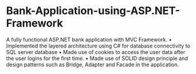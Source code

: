 # Bank-Application-using-ASP.NET-Framework
A fully functional ASP.NET bank application with MVC Framework.
•	Implemented the layered architecture using C# for database connectivity to SQL server database
•	Made use of cookies to access the user data after the user logins for the first time.
•	Made use of SOLID design principle and design patterns such as Bridge, Adapter and Facade in the application.
